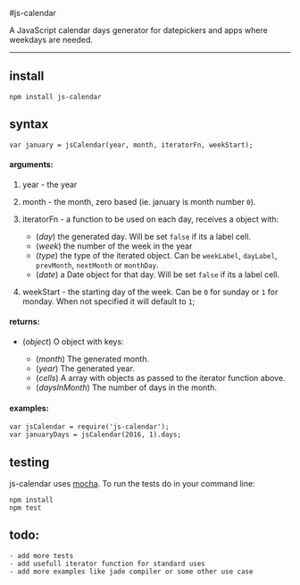 #js-calendar

A JavaScript calendar days generator for datepickers and apps where weekdays are needed.

---

## install

    npm install js-calendar

## syntax

	var january = jsCalendar(year, month, iteratorFn, weekStart);

#### arguments:

1. year - the year
2. month - the month, zero based (ie. january is month number `0`).
3. iteratorFn - a function to be used on each day, receives a object with:
	- (_day_) the generated day. Will be set `false` if its a label cell.
	- (_week_) the number of the week in the year
	- (_type_) the type of the iterated object. Can be `weekLabel`, `dayLabel`, `prevMonth`, `nextMonth` or `monthDay`.
	- (_date_) a Date object for that day. Will be set `false` if its a label cell.

4. weekStart - the starting day of the week. Can be `0` for sunday or `1` for monday. When not specified it will default to `1`;


#### returns:

* (*object*) O object with keys:

	* (*month*) The generated month.
	* (*year*) The generated year.
	* (*cells*) A array with objects as passed to the iterator function above.
	* (*daysInMonth*) The number of days in the month.

#### examples:


	var jsCalendar = require('js-calendar');
	var januaryDays = jsCalendar(2016, 1).days;

## testing

js-calendar uses [mocha](http://mochajs.org/). To run the tests do in your command line:

    npm install
	npm test

## todo:

	- add more tests
	- add usefull iterator function for standard uses
	- add more examples like jade compiler or some other use case
	




